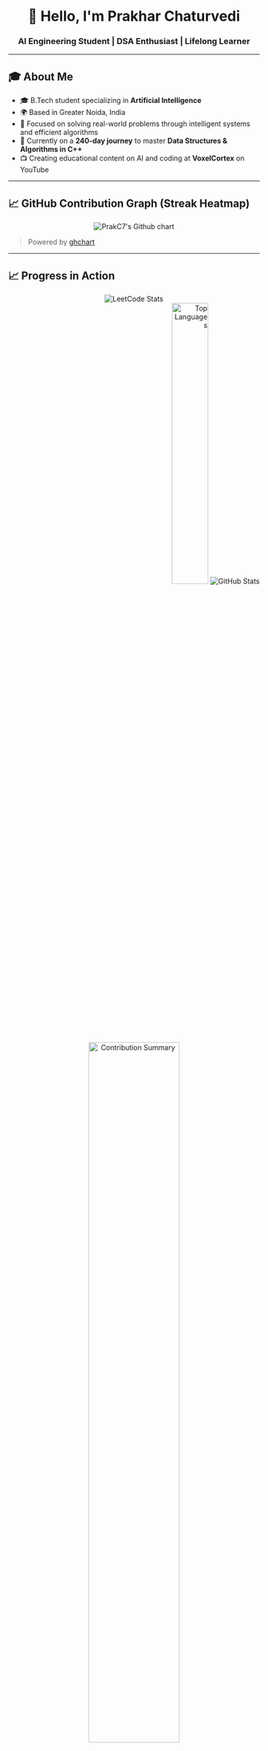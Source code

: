 <div align="center">
  <h1>👋 Hello, I'm Prakhar Chaturvedi</h1>
  <h3>AI Engineering Student | DSA Enthusiast | Lifelong Learner</h3>
</div>

---

## 🎓 About Me

- 🎓 B.Tech student specializing in **Artificial Intelligence**  
- 🌍 Based in Greater Noida, India  
- 🧠 Focused on solving real-world problems through intelligent systems and efficient algorithms  
- 🚀 Currently on a **240-day journey** to master **Data Structures & Algorithms in C++**  
- 📺 Creating educational content on AI and coding at **VoxelCortex** on YouTube

---

## 📈 GitHub Contribution Graph (Streak Heatmap)

<p align="center">
  <img src="https://ghchart.rshah.org/PrakC7" alt="PrakC7's Github chart" />
</p>

> Powered by [ghchart](https://ghchart.rshah.org)

---

## 📈 Progress in Action

<div align="center">
  <img src="https://leetcard.jacoblin.cool/PrakC7?theme=dark&font=Adamina&width=500" alt="LeetCode Stats" />
</div>

<div align="right">
  <img width="38%" src="https://github-readme-stats.vercel.app/api/top-langs/?username=PrakC7&theme=tokyonight&hide_border=true&layout=compact" alt="Top Languages" />
  <img src="https://github-readme-stats.vercel.app/api?username=PrakC7&show_icons=true&theme=tokyonight" alt="GitHub Stats" />
</div>

<div align="center">
  <img width="60%" src="https://github-contributor-stats.vercel.app/api?username=PrakC7&limit=5&theme=tokyonight&combine_all_yearly_contributions=true&hide_border=true" alt="Contribution Summary" />
</div>

---

<h3 align="center">
  🎯 Current Focus: <span style="color:#FFA116;">Mastering Data Structures & Algorithms in C++</span> <br/>
  🗓️ Duration: <strong>240 Days</strong> | 🚀 Start: <strong>June 30, 2025</strong> → 🏁 End: <strong>Feb 24, 2026</strong> <br/>
  📺 Watch the journey: <a href="https://www.youtube.com/playlist?list=PLYourPlaylistIDHere">240 Steps to Master DSA in C++</a> on <strong>VoxelCortex</strong> 🎥
</h3>

---

## 🌐 Connect With Me

<p align="center">
  <a href="https://linkedin.com/in/prakc7">
    <img src="https://img.shields.io/badge/LinkedIn-0077B5?style=for-the-badge&logo=linkedin&logoColor=white"/>
  </a>
  <a href="https://github.com/PrakC7">
    <img src="https://img.shields.io/badge/GitHub-181717?style=for-the-badge&logo=github&logoColor=white"/>
  </a>
  <a href="https://leetcode.com/PrakC7">
    <img src="https://img.shields.io/badge/LeetCode-FFA116?style=for-the-badge&logo=leetcode&logoColor=black"/>
  </a>
  <a href="https://auth.geeksforgeeks.org/user/PrakC7">
    <img src="https://img.shields.io/badge/GeeksforGeeks-0F9D58?style=for-the-badge&logo=geeksforgeeks&logoColor=white"/>
  </a>
  <a href="https://www.codechef.com/users/PrakC7">
    <img src="https://img.shields.io/badge/CodeChef-5B4638?style=for-the-badge&logo=codechef&logoColor=white"/>
  </a>
  <a href="https://www.hackerrank.com/prakc7">
    <img src="https://img.shields.io/badge/HackerRank-2EC866?style=for-the-badge&logo=HackerRank&logoColor=white"/>
  </a>
  <a href="https://www.youtube.com/@VoxelCortex">
    <img src="https://img.shields.io/badge/YouTube-FF0000?style=for-the-badge&logo=youtube&logoColor=white" alt="VoxelCortex YouTube"/>
  </a>
</p>

---

<div align="center">
  <strong>🔍 Learning Algorithms | 🎥 Sharing Knowledge | 🧠 Building with AI</strong><br/>
  <em>Thanks for visiting my profile. Let’s learn, solve, and grow together!</em>
</div>
